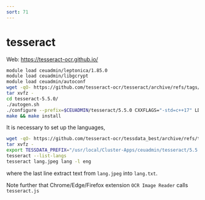 ```yaml
---
sort: 71
---
```


# tesseract

Web: <https://tesseract-ocr.github.io/>

```bash
module load ceuadmin/leptonica/1.85.0
module load ceuadmin/libgcrypt
module load ceuadmin/autoconf
wget -qO- https://github.com/tesseract-ocr/tesseract/archive/refs/tags/5.5.0.tar.gz | \
tar xvfz -
cd tesseract-5.5.0/
./autogen.sh
./configure --prefix=$CEUADMIN/tesseract/5.5.0 CXXFLAGS="-std=c++17" LDFLAGS="-lstdc++fs"
make && make install
```

It is necessary to set up the languages,

```bash
wget -qO- https://github.com/tesseract-ocr/tessdata_best/archive/refs/tags/4.1.0.tar.gz | \
tar xvfz -
export TESSDATA_PREFIX="/usr/local/Cluster-Apps/ceuadmin/tesseract/5.5.0/share/tessdata_best-4.1.0"
tesseract --list-langs
tesseract lang.jpeg lang -l eng
```

where the last line extract text from `lang.jpeg` into `lang.txt`.

Note further that Chrome/Edge/Firefox extension `OCR Image Reader` calls `tesseract.js`
